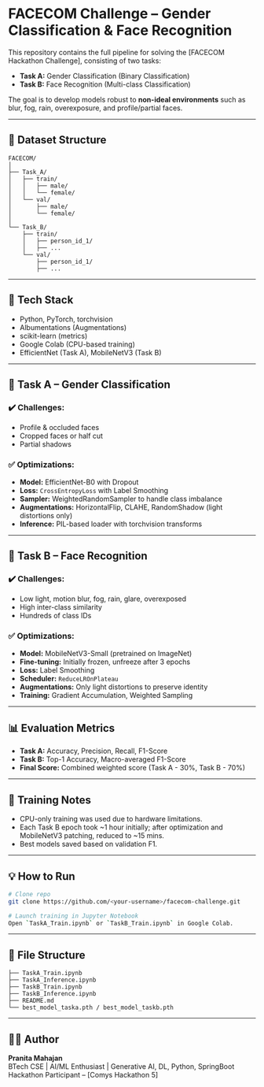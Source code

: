 
# FACECOM Challenge – Gender Classification & Face Recognition

This repository contains the full pipeline for solving the [FACECOM Hackathon Challenge], consisting of two tasks:

- **Task A:** Gender Classification (Binary Classification)
- **Task B:** Face Recognition (Multi-class Classification)

The goal is to develop models robust to **non-ideal environments** such as blur, fog, rain, overexposure, and profile/partial faces.

---

## 📂 Dataset Structure

```text
FACECOM/
│
├── Task_A/
│   ├── train/
│   │   ├── male/
│   │   └── female/
│   └── val/
│       ├── male/
│       └── female/
│
└── Task_B/
    ├── train/
    │   ├── person_id_1/
    │   ├── ...
    └── val/
        ├── person_id_1/
        ├── ...
```

---

## 🔧 Tech Stack

- Python, PyTorch, torchvision
- Albumentations (Augmentations)
- scikit-learn (metrics)
- Google Colab (CPU-based training)
- EfficientNet (Task A), MobileNetV3 (Task B)

---

## 🚀 Task A – Gender Classification

### ✔️ Challenges:
- Profile & occluded faces
- Cropped faces or half cut
- Partial shadows

### ✅ Optimizations:
- **Model:** EfficientNet-B0 with Dropout
- **Loss:** `CrossEntropyLoss` with Label Smoothing
- **Sampler:** WeightedRandomSampler to handle class imbalance
- **Augmentations:** HorizontalFlip, CLAHE, RandomShadow (light distortions only)
- **Inference:** PIL-based loader with torchvision transforms

---

## 🚀 Task B – Face Recognition

### ✔️ Challenges:
- Low light, motion blur, fog, rain, glare, overexposed
- High inter-class similarity
- Hundreds of class IDs

### ✅ Optimizations:
- **Model:** MobileNetV3-Small (pretrained on ImageNet)
- **Fine-tuning:** Initially frozen, unfreeze after 3 epochs
- **Loss:** Label Smoothing
- **Scheduler:** `ReduceLROnPlateau`
- **Augmentations:** Only light distortions to preserve identity
- **Training:** Gradient Accumulation, Weighted Sampling

---

## 📊 Evaluation Metrics

- **Task A:** Accuracy, Precision, Recall, F1-Score
- **Task B:** Top-1 Accuracy, Macro-averaged F1-Score
- **Final Score:** Combined weighted score (Task A - 30%, Task B - 70%)

---

## 🧠 Training Notes

- CPU-only training was used due to hardware limitations.
- Each Task B epoch took ~1 hour initially; after optimization and MobileNetV3 patching, reduced to ~15 mins.
- Best models saved based on validation F1.

---

## 💡 How to Run

```bash
# Clone repo
git clone https://github.com/<your-username>/facecom-challenge.git

# Launch training in Jupyter Notebook
Open `TaskA_Train.ipynb` or `TaskB_Train.ipynb` in Google Colab.
```

---

## 📁 File Structure

```text
├── TaskA_Train.ipynb
├── TaskA_Inference.ipynb
├── TaskB_Train.ipynb
├── TaskB_Inference.ipynb
├── README.md
└── best_model_taska.pth / best_model_taskb.pth
```

---

## 👩‍💻 Author

**Pranita Mahajan**  
BTech CSE | AI/ML Enthusiast | Generative AI, DL, Python, SpringBoot  
Hackathon Participant – [Comys Hackathon 5]
